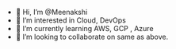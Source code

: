 - 👋 Hi, I’m @Meenakshi
- 👀 I’m interested in Cloud, DevOps
- 🌱 I’m currently learning AWS, GCP , Azure
- 💞️ I’m looking to collaborate on same as above.

<!---
AboutMe/Meenakshi is a ✨ special ✨ repository because its `README.md` (this file) appears on your GitHub profile.
You can click the Preview link to take a look at your changes.
--->
